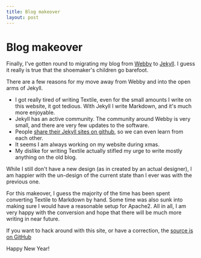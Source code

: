 ```yaml
---
title: Blog makeover
layout: post
---
```


# Blog makeover

Finally, I've gotten round to migrating my blog from [Webby](http://webby.rubyforge.org/) to [Jekyll](https://github.com/mojombo/jekyll). I guess it really is true that the shoemaker's children go barefoot.

There are a few reasons for my move away from Webby and into the open arms of Jekyll.

* I got really tired of writing Textile, even for the small amounts I write on this website, it got tedious. With Jekyll I write Markdown, and it's much more enjoyable.
* Jekyll has an active community. The community around Webby is very small, and there are very few updates to the software.
* People [share their Jekyll sites on github](https://github.com/mojombo/jekyll/wiki/Sites), so we can even learn from each other.
* It seems I am always working on my website during xmas.
* My dislike for writing Textile actually stifled my urge to write mostly anything on the old blog.

While I still don't have a new design (as in created by an actual designer), I am happier with the un-design of the current state than I ever was with the previous one.

For this makeover, I guess the majority of the time has been spent converting Textile to Markdown by hand. Some time was also sunk into making sure I would have a reasonable setup for Apache2. All in all, I am very happy with the conversion and hope that there will be much more writing in near future.

If you want to hack around with this site, or have a correction, the [source is on GitHub](https://github.com/mroderick/blog.jekyll)

Happy New Year!